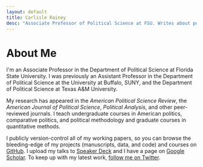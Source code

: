```yaml
---
layout: default
title: Carlisle Rainey
desc: "Associate Professor of Political Science at FSU. Writes about political methodology and American and comparative elections."
---
```


# About Me

I'm an Associate Professor in the Department of Political Science at Florida State University. I was previously an Assistant Professor in the Department of Political Science at the University at Buffalo, SUNY, and the Department of Political Science at Texas A&M University.

My research has appeared in the *American Political Science Review*, the *American Journal of Political Science*, *Political Analysis*, and other peer-reviewed journals. I teach undergraduate courses in American politics, comparative politics, and political methodology and graduate courses in quantitative methods.

I publicly version-control all of my working papers, so you can browse the bleeding-edge of my projects (manuscripts, data, and code) and courses on [GitHub](https://github.com/carlislerainey). I upload my talks to [Speaker Deck](https://speakerdeck.com/carlislerainey) and I have a page on [Google Scholar](https://scholar.google.com/citations?user=otXLf3wAAAAJ&hl=en). To keep up with my latest work, [follow me on Twitter](https://twitter.com/carlislerainey).
